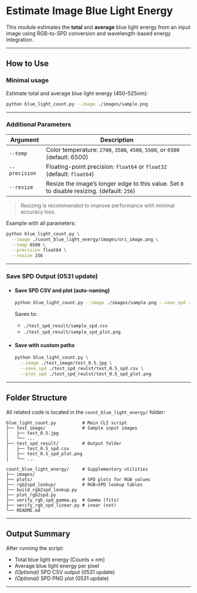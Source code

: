 # Estimate Image Blue Light Energy

This module estimates the **total** and **average** blue light energy from an input image using RGB-to-SPD conversion and wavelength-based energy integration.

---

## How to Use

### Minimal usage

Estimate total and average blue light energy (450–525nm):

```bash
python blue_light_count.py --image ./images/sample.png
```

---

### Additional Parameters

| Argument      | Description                                                                 |
|---------------|-----------------------------------------------------------------------------|
| `--temp`      | Color temperature: `2700`, `3500`, `4500`, `5500`, or `6500` (default: 6500)|
| `--precision` | Floating-point precision: `float64` or `float32` (default: `float64`)       |
| `--resize`    | Resize the image’s longer edge to this value. Set `0` to disable resizing. (default: `256`) |

> Resizing is recommended to improve performance with minimal accuracy loss.

Example with all parameters:

```bash
python blue_light_count.py \
  --image ./count_blue_light_energy/images/ori_image.png \
  --temp 6500 \
  --precision float64 \
  --resize 256
```

---

### Save SPD Output (0531 update)

* #### Save SPD CSV and plot (auto-naming)

  ```bash
  python blue_light_count.py --image ./images/sample.png --save_spd --plot_spd
  ```

  Saves to:

  - `./test_spd_result/sample_spd.csv`
  - `./test_spd_result/sample_spd_plot.png`

* #### Save with custom paths

  ```bash
  python blue_light_count.py \
    --image ./test_image/test_0.5.jpg \
    --save_spd ./test_spd_reulst/test_0.5_spd.csv \
    --plot_spd ./test_spd_reulst/test_0.5_spd_plot.png
  ```

---

## Folder Structure

All related code is located in the `count_blue_light_energy/` folder:

```
blue_light_count.py          # Main CLI script
├── test_image/              # Sample input images
│   ├── test_0.5.jpg
│   └── ...
├── test_spd_result/         # Output folder
│   ├── test_0.5_spd.csv
│   ├── test_0.5_spd_plot.png
│   └── ...

count_blue_light_energy/     # Supplementary utilities
├── images/
├── plots/                   # SPD plots for RGB values
├── rgb2spd_lookup/          # RGB→SPD lookup tables
├── build_rgb2spd_lookup.py
├── plot_rgb2spd.py
├── verify_rgb_spd_gamma.py  # Gamma (fits)
├── verify_rgb_spd_linear.py # inear (not)
└── README.md
```

---

## Output Summary

After running the script:

- Total blue light energy (Counts × nm)
- Average blue light energy per pixel
- *(Optional)* SPD CSV output (0531 update)
- *(Optional)* SPD PNG plot (0531 update)

---